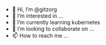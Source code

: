 - 👋 Hi, I’m @gitzorg
- 👀 I’m interested in ...
- 🌱 I’m currently learning kubernetes
- 💞️ I’m looking to collaborate on ...
- 📫 How to reach me ...

<!---
gitzorg/gitzorg is a ✨ special ✨ repository because its `README.md` (this file) appears on your GitHub profile.
You can click the Preview link to take a look at your changes.
--->
